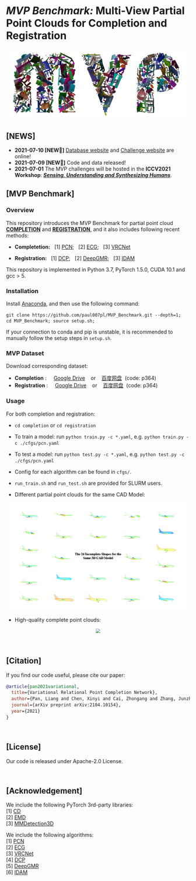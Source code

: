 # *MVP Benchmark:* Multi-View Partial Point Clouds for Completion and Registration
<p align="center"> 
<img src="images/logo.png">
</p>


## [NEWS]
- **2021-07-10 [NEW:tada:]** [Database website](https://mvp-dataset.github.io) and [Challenge website](https://competitions.codalab.org/competitions/33430) are online!
- **2021-07-09 [NEW:tada:]** Code and data released!
- **2021-07-01** The MVP challenges will be hosted in the **ICCV2021 Workshop**: ***[Sensing, Understanding and Synthesizing Humans](https://sense-human.github.io/)***.


## [MVP Benchmark]

### Overview
This repository introduces the MVP Benchmark for partial point cloud **[COMPLETION](https://github.com/paul007pl/MVP_Benchmark/tree/main/completion)** and **[REGISTRATION](https://github.com/paul007pl/MVP_Benchmark/tree/main/registration)**, and it also includes following recent methods:

+ **Completetion:**
    &nbsp;&nbsp;[1] [PCN](https://github.com/wentaoyuan/pcn); &nbsp;&nbsp;[2] [ECG](https://github.com/paul007pl/ECG); &nbsp;&nbsp;[3] [VRCNet](https://github.com/paul007pl/VRCNet)

+ **Registration:**
    &nbsp;&nbsp;[1] [DCP](https://github.com/WangYueFt/dcp); &nbsp;&nbsp;[2] [DeepGMR](https://github.com/wentaoyuan/deepgmr); &nbsp;&nbsp;[3] [IDAM](https://github.com/jiahaowork/idam)

This repository is implemented in Python 3.7, PyTorch 1.5.0, CUDA 10.1 and gcc > 5. 


### Installation
Install [Anaconda](https://docs.anaconda.com/anaconda/install/index.html), and then use the following command:
```
git clone https://github.com/paul007pl/MVP_Benchmark.git --depth=1;
cd MVP_Benchmark; source setup.sh;
```
If your connection to conda and pip is unstable, it is recommended to manually follow the setup steps in `setup.sh`.


### MVP Dataset
Download corresponding dataset:
  + **Completion** :&nbsp;&nbsp;&nbsp;&nbsp; [Google Drive](https://drive.google.com/drive/folders/1XxZ4M_dOB3_OG1J6PnpNvrGTie5X9Vk_) &nbsp;&nbsp; or &nbsp;&nbsp; [百度网盘](https://pan.baidu.com/s/18pli79KSGGsWQ8FPiSW9qg)&nbsp;&nbsp;(code: p364)
  + **Registration** :&nbsp;&nbsp;&nbsp;&nbsp; [Google Drive](https://drive.google.com/drive/folders/1RlUW0vmmyqxkBTM_ITVguAjxzIS1MFz4) &nbsp;&nbsp; or &nbsp;&nbsp; [百度网盘](https://pan.baidu.com/s/18pli79KSGGsWQ8FPiSW9qg)&nbsp;&nbsp;(code: p364)


### Usage
For both completion and registration:
  + `cd completion` or `cd registration`
  + To train a model: run `python train.py -c *.yaml`, e.g. `python train.py -c ./cfgs/pcn.yaml`
  + To test a model: run `python test.py -c *.yaml`, e.g. `python test.py -c ./cfgs/pcn.yaml`
  + Config for each algorithm can be found in `cfgs/`.
  + `run_train.sh` and `run_test.sh` are provided for SLURM users. 


+ Different partial point clouds for the same CAD Model:
<p align="center"> 
<img src="images/partial_pcds.gif", style="zoom: 75%;">
</p>

+ High-quality complete point clouds:
<p align="center"> 
<img src="images/complete_pcds.gif", style="zoom: 75%;">
</p>

<br>


## [Citation]
If you find our code useful, please cite our paper:
```bibtex
@article{pan2021variational,
  title={Variational Relational Point Completion Network},
  author={Pan, Liang and Chen, Xinyi and Cai, Zhongang and Zhang, Junzhe and Zhao, Haiyu and Yi, Shuai and Liu, Ziwei},
  journal={arXiv preprint arXiv:2104.10154},
  year={2021}
}
```

<br>


## [License]
Our code is released under Apache-2.0 License.

<br>


## [Acknowledgement]
We include the following PyTorch 3rd-party libraries:  
[1] [CD](https://github.com/ThibaultGROUEIX/ChamferDistancePytorch)  
[2] [EMD](https://github.com/Colin97/MSN-Point-Cloud-Completion)  
[3] [MMDetection3D](https://github.com/open-mmlab/mmdetection3d)  

We include the following algorithms:  
[1] [PCN](https://github.com/wentaoyuan/pcn)  
[2] [ECG](https://github.com/paul007pl/ECG)  
[3] [VRCNet](https://github.com/paul007pl/VRCNet)  
[4] [DCP](https://github.com/WangYueFt/dcp)  
[5] [DeepGMR](https://github.com/wentaoyuan/deepgmr)  
[6] [IDAM](https://github.com/jiahaowork/idam)  
